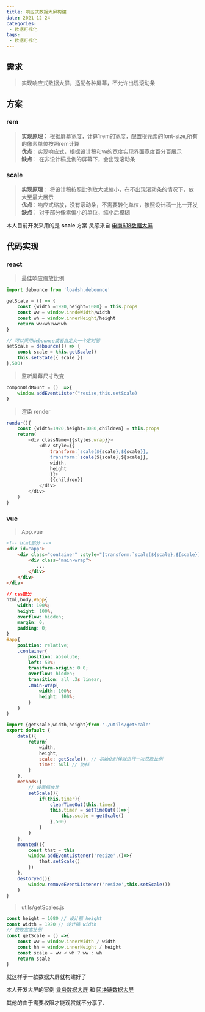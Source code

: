 ```yaml
---
title: 响应式数据大屏构建
date: 2021-12-24
categories:
 - 数据可视化
tags:
 - 数据可视化
---
```


## 需求

>实现响应式数据大屏，适配各种屏幕，不允许出现滚动条

## 方案

### rem
>**实现原理**： 根据屏幕宽度，计算1rem的宽度，配置根元素的font-size,所有的像素单位按照rem计算\
>**优点**：实现响应式，根据设计稿和`VW`的宽度实现界面宽度百分百展示\
>**缺点**： 在非设计稿比例的屏幕下，会出现滚动条

### scale

>**实现原理**： 将设计稿按照比例放大或缩小，在不出现滚动条的情况下，放大至最大展示\
>**优点**：响应式缩放，没有滚动条，不需要转化单位，按照设计稿一比一开发\
>**缺点**： 对于部分像素偏小的单位，缩小后模糊
   
本人目前开发采用的是 **scale** 方案 灵感来自  [电商618数据大屏](https://sugar.aipage.com/dashboard/5f81db321ff3e080e9f09168c923854f)

## 代码实现

### react

>最佳响应缩放比例

```js
import debounce from 'loadsh.debounce'

getScale = () => {
    const {width =1920,height=1080} = this.props
    const ww = window.inndeWidth/width
    const wh = window.innerHeight/height
    return ww<wh?ww:wh
}

// 可以采用debounce或者自定义一个定时器
setScale = debounce(() => {
	const scale = this.getScale()
	this.setState({ scale })
},500)

```

>监听屏幕尺寸改变

```js
componDidMount = ()  =>{
    window.addEventLister("resize,this.setScale)
}
```

>渲染 render

```js
render(){
    const {width=1920,height=1080,children} = this.props
    return(
        <div className={{styles.wrap}}>
            <div style={{
                transform:`scale(${scale},${scale}},
                transform:`scale(${scale},${scale}},
                width,
                height
                }}>
                {{children}}
            </div>
        </div>
    )
}
```
### vue

>App.vue

```html
<!-- html部分 -->
<div id="app">
    <div class="container" :style="{transform:`scale(${scale},${scale}) translateX(-50%)`,width: `${width}px`,height: `${height}px`}">
        <div class="main-wrap">
           ... 
        </div>
    </div>
</div>
```
```css
// css部分
html,body,#app{
    width: 100%;
    height: 100%;
    overflow: hidden;
    margin: 0;
    padding: 0;
}
#app{
    position: relative;
    .container{
        position: absolute;
        left: 50%;
        transform-origin: 0 0;
        overflow: hidden;
        transition: all .3s linear;
        .main-wrap{
            width: 100%;
            height: 100%;
        }
    }
}
```
```js
import {getScale,width,height}from './utils/getScale'
export default {
	data(){
        return{
            width,
            height,
            scale: getScale(), // 初始化时候就进行一次获取比例
            timer: null // 防抖
        }
    },
    methods:{
        // 设置缩放比
        setScale(){
            if(this.timer){
                clearTimeOut(this.timer)
                this.timer = setTimeOut(()=>{
                    this.scale = getScale()
                },500)
            }
        }
    },
    mounted(){
        const that = this
        window.addEventListener('resize',()=>{
            that.setScale()
        })
    },
    destoryed(){
        window.removeEventListener('resize',this.setScale())
    }
}
```

>utils/getScales.js

```js
const height = 1080 // 设计稿 height
const width = 1920 // 设计稿 width
// 获取宽高比例
const getScale = () =>{
    const ww = window.innerWidth / width
    const hh = window.innerHeight / height
    const scale = ww < wh ? ww : wh
    return scale
}
```
就这样子一款数据大屏就构建好了

本人开发大屏的案例 [业务数据大屏](http://cc-hc.com:8989/) 和 [区块链数据大屏](https://www.yljr.com/zqyl-reveal/#/)

其他的由于需要权限才能观赏就不分享了.
